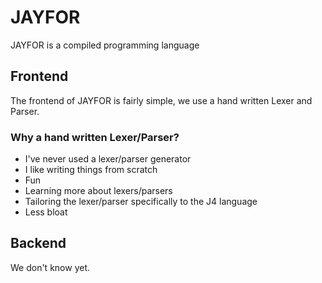 # JAYFOR
JAYFOR is a compiled programming language

## Frontend
The frontend of JAYFOR is fairly simple, we use a hand written Lexer and Parser. 

### Why a hand written Lexer/Parser?
* I've never used a lexer/parser generator 
* I like writing things from scratch
* Fun
* Learning more about lexers/parsers
* Tailoring the lexer/parser specifically to the J4 language
* Less bloat

## Backend
We don't know yet.
